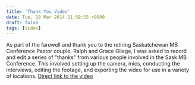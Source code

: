 ```yaml
---
title: 'Thank You Video'
date: Tue, 18 Mar 2014 21:59:55 +0000
draft: false
tags: [Video]
---
```


As part of the farewell and thank you to the retiring Saskatchewan MB Conference Pastor couple, Ralph and Grace Gliege, I was asked to record and edit a series of "thanks" from various people involved in the Sask MB Conference. This involved setting up the camera, mics, conducting the interviews, editing the footage, and exporting the video for use in a variety of locations. [Direct link to the video](https://vimeo.com/89165252)